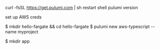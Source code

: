 curl -fsSL https://get.pulumi.com | sh
restart shell
pulumi version

set up AWS creds

$ mkdir hello-fargate && cd hello-fargate
$ pulumi new aws-typescript --name myproject

$ mkdir app